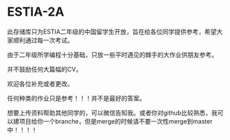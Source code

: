 # ESTIA-2A

此存储库只为ESTIA二年级的中国留学生开放，旨在给各位同学提供参考，希望大家顺利通过每一次考试。

由于二年级所学编程十分基础，只放一些平时遇见的棘手的大作业供朋友参考。

并不鼓励任何大篇幅的CV。

欢迎各位补充或者更改。

任何种类的作业只是参考！！！并不是最好的答案。

想要上传资料帮助其他同学的，可以微信告知我。或者你对github比较熟悉，我可以建项目给你一个branche，但是merge的时候请不要一次性merge到master中！！！！
